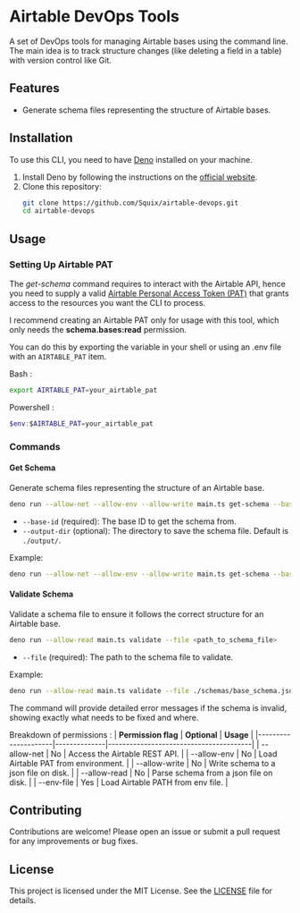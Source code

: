 # Airtable DevOps Tools

A set of DevOps tools for managing Airtable bases using the command line. The main idea is to track structure changes (like deleting a field in a table) with version control like Git.

## Features

- Generate schema files representing the structure of Airtable bases.

## Installation

To use this CLI, you need to have [Deno](https://deno.land/) installed on your machine.

1. Install Deno by following the instructions on the [official website](https://deno.land/manual/getting_started/installation).
2. Clone this repository:
    ```sh
    git clone https://github.com/Squix/airtable-devops.git
    cd airtable-devops
    ```

## Usage

### Setting Up Airtable PAT

The *get-schema* command requires to interact with the Airtable API, hence you need to supply a valid [Airtable Personal Access Token (PAT)](https://support.airtable.com/docs/creating-personal-access-tokens) that grants access to the resources you want the CLI to process.

I recommend creating an Airtable PAT only for usage with this tool, which only needs the **schema.bases:read** permission.

You can do this by exporting the variable in your shell or using an .env file with an `AIRTABLE_PAT` item.

Bash :
```sh
export AIRTABLE_PAT=your_airtable_pat
```
Powershell :
```powershell
$env:$AIRTABLE_PAT=your_airtable_pat
```

### Commands

#### Get Schema

Generate schema files representing the structure of an Airtable base.

```sh
deno run --allow-net --allow-env --allow-write main.ts get-schema --base-id <your_base_id> --output-dir <output_directory>
```

- `--base-id` (required): The base ID to get the schema from.
- `--output-dir` (optional): The directory to save the schema file. Default is `./output/`.

Example:

```sh
deno run --allow-net --allow-env --allow-write main.ts get-schema --base-id app1234567890 --output-dir ./schemas/
```

#### Validate Schema

Validate a schema file to ensure it follows the correct structure for an Airtable base.

```sh
deno run --allow-read main.ts validate --file <path_to_schema_file>
```

- `--file` (required): The path to the schema file to validate.

Example:
```sh
deno run --allow-read main.ts validate --file ./schemas/base_schema.json
```

The command will provide detailed error messages if the schema is invalid, showing exactly what needs to be fixed and where.

Breakdown of permissions :
| **Permission flag** | **Optional** | **Usage**                              |
|---------------------|--------------|----------------------------------------|
| --allow-net         | No           | Access the Airtable REST API.          |
| --allow-env         | No           | Load Airtable PAT from environment.    |
| --allow-write       | No           | Write schema to a json file on disk.   |
| --allow-read        | No           | Parse schema from a json file on disk. |
| --env-file          | Yes          | Load Airtable PATH from env file.      |

## Contributing

Contributions are welcome! Please open an issue or submit a pull request for any improvements or bug fixes.

## License

This project is licensed under the MIT License. See the [LICENSE](LICENSE.md) file for details.
